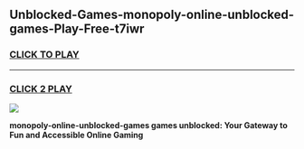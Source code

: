 
## Unblocked-Games-monopoly-online-unblocked-games-Play-Free-t7iwr
<h3>
<a href="https://premium76.site?title=monopoly-online-unblocked-games&ref=09A">CLICK TO PLAY</a></h3>
<hr>

<h3>
<a href="https://premium76.site?title=monopoly-online-unblocked-games&ref=09A">CLICK 2 PLAY</a>
  
</h3>

<a href="https://premium76.site?title=monopoly-online-unblocked-games&ref=09A"><img src="https://clearcache.store/games.png"></a>


**monopoly-online-unblocked-games games unblocked: Your Gateway to Fun and Accessible Online Gaming**
